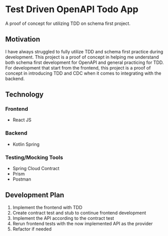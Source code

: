 # Test Driven OpenAPI Todo App

A proof of concept for utilizing TDD on schema first project.

## Motivation

I have always struggled to fully utilize TDD and schema first practice during development. This project is a proof of
concept in helping me understand both schema first development for OpenAPI and general practicing for TDD.
For development that start from the frontend, this project is a proof of concept in introducing TDD and CDC when it
comes to integrating with the backend.

## Technology

### Frontend

- React JS

### Backend

- Kotlin Spring

### Testing/Mocking Tools

- Spring Cloud Contract
- Prism
- Postman

## Development Plan

1. Implement the frontend with TDD
2. Create contract test and stub to continue frontend development
3. Implement the API according to the contract test
4. Rerun frontend tests with the now implemented API as the provider
5. Refactor if needed

